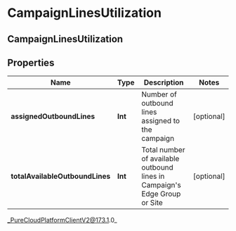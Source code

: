 # CampaignLinesUtilization

## CampaignLinesUtilization

## Properties

|Name | Type | Description | Notes|
|------------ | ------------- | ------------- | -------------|
| **assignedOutboundLines** | **Int** | Number of outbound lines assigned to the campaign | [optional] |
| **totalAvailableOutboundLines** | **Int** | Total number of available outbound lines in Campaign&#39;s Edge Group or Site | [optional] |



_PureCloudPlatformClientV2@173.1.0_
